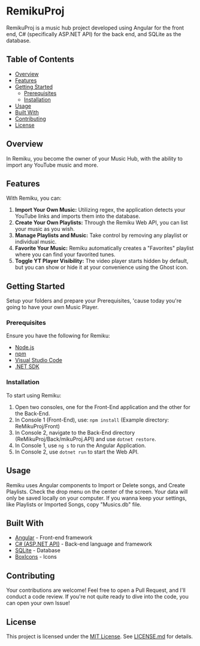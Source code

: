 # RemikuProj

RemikuProj is a music hub project developed using Angular for the front end, C# (specifically ASP.NET API) for the back end, and SQLite as the database.

## Table of Contents

- [Overview](#overview)
- [Features](#features)
- [Getting Started](#getting-started)
  - [Prerequisites](#prerequisites)
  - [Installation](#installation)
- [Usage](#usage)
- [Built With](#built-with)
- [Contributing](#contributing)
- [License](#license)

## Overview

In Remiku, you become the owner of your Music Hub, with the ability to import any YouTube music and more.

## Features

With Remiku, you can:
1. **Import Your Own Music:** Utilizing regex, the application detects your YouTube links and imports them into the database.
2. **Create Your Own Playlists:** Through the Remiku Web API, you can list your music as you wish.
3. **Manage Playlists and Music:** Take control by removing any playlist or individual music.
4. **Favorite Your Music:** Remiku automatically creates a "Favorites" playlist where you can find your favorited tunes.
5. **Toggle YT Player Visibility:** The video player starts hidden by default, but you can show or hide it at your convenience using the Ghost icon.

## Getting Started

Setup your folders and prepare your Prerequisites, 'cause today you're going to have your own Music Player.

### Prerequisites

Ensure you have the following for Remiku:
- [Node.js](https://nodejs.org/en)
- [npm](https://www.npmjs.com)
- [Visual Studio Code](https://code.visualstudio.com)
- [.NET SDK](https://dotnet.microsoft.com/download)
  
### Installation

To start using Remiku:
1. Open two consoles, one for the Front-End application and the other for the Back-End.
2. In Console 1 (Front-End), use: `npm install` (Example directory: ReMikuProj/Front)
3. In Console 2, navigate to the Back-End directory (ReMikuProj/Back/mikuProj.API) and use `dotnet restore`.
4. In Console 1, use `ng s` to run the Angular Application.
5. In Console 2, use `dotnet run` to start the Web API.

## Usage

Remiku uses Angular components to Import or Delete songs, and Create Playlists. Check the drop menu on the center of the screen. Your data will only be saved locally on your computer.
If you wanna keep your settings, like Playlists or Imported Songs, copy "Musics.db" file. 

## Built With

- [Angular](https://angular.io/) - Front-end framework
- [C# (ASP.NET API)](https://docs.microsoft.com/en-us/dotnet/csharp/) - Back-end language and framework
- [SQLite](https://www.sqlite.org/) - Database
- [BoxIcons](https://boxicons.com/?query=) - Icons

## Contributing

Your contributions are welcome! Feel free to open a Pull Request, and I'll conduct a code review. If you're not quite ready to dive into the code, you can open your own Issue!

## License

This project is licensed under the [MIT License](https://opensource.org/licenses/MIT). See [LICENSE.md](https://github.com/grabel7/ReMikuProj/blob/development/LICENSE#L1) for details.
